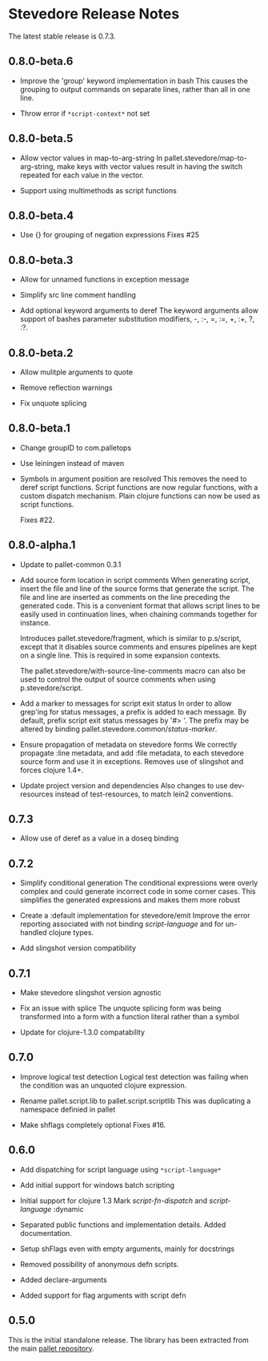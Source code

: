 # Stevedore Release Notes

The latest stable release is 0.7.3.

## 0.8.0-beta.6

- Improve the 'group' keyword implementation in bash
  This causes the grouping to output commands on separate lines, rather than
  all in one line.

- Throw error if `*script-context*` not set

## 0.8.0-beta.5

- Allow vector values in map-to-arg-string
  In pallet.stevedore/map-to-arg-string, make keys with vector values result
  in having the switch repeated for each value in the vector.

- Support using multimethods as script functions

## 0.8.0-beta.4

- Use {} for grouping of negation expressions
  Fixes #25

## 0.8.0-beta.3

- Allow for unnamed functions in exception message

- Simplify src line comment handling

- Add optional keyword arguments to deref
  The keyword arguments allow support of bashes parameter substitution
  modifiers,
  -, :-, =, :=, +, :+, ?, :?.

## 0.8.0-beta.2

- Allow mulitple arguments to quote

- Remove reflection warnings

- Fix unquote splicing

## 0.8.0-beta.1

- Change groupID to com.palletops

- Use leiningen instead of maven

- Symbols in argument position are resolved
  This removes the need to deref script functions.  Script functions are
  now regular functions, with a custom dispatch mechanism.  Plain clojure
  functions can now be used as script functions.

  Fixes #22.

## 0.8.0-alpha.1

- Update to pallet-common 0.3.1

- Add source form location in script comments
  When generating script, insert the file and line of the source forms that
  generate the script.  The file and line are inserted as comments on the
  line preceding the generated code.  This is a convenient format that
  allows script lines to be easily used in continuation lines, when
  chaining commands together for instance.

  Introduces pallet.stevedore/fragment, which is similar to p.s/script,
  except that it disables source comments and ensures pipelines are kept on
  a single line.  This is required in some expansion contexts.

  The pallet.stevedore/with-source-line-comments macro can also be used to
  control the output of source comments when using p.stevedore/script.

- Add a marker to messages for script exit status
  In order to allow grep'ing for status messages, a prefix is added to each
  message. By default, prefix script exit status messages by '#> '.  The
  prefix may be altered by binding pallet.stevedore.common/*status-marker*.

- Ensure propagation of metadata on stevedore forms
  We correctly propagate :line metadata, and add :file metadata, to each
  stevedore source form and use it in exceptions.  Removes use of slingshot
  and forces clojure 1.4+.

- Update project version and dependencies
  Also changes to use dev-resources instead of test-resources, to match
  lein2 conventions.

## 0.7.3

- Allow use of deref as a value in a doseq binding

## 0.7.2

- Simplify conditional generation
  The conditional expressions were overly complex and could generate
  incorrect code in some corner cases. This simplifies the generated
  expressions and makes them more robust

- Create a :default implementation for stevedore/emit
  Improve the error reporting associated with not binding *script-language*
  and for un-handled clojure types.

- Add slingshot version compatibility

## 0.7.1

- Make stevedore slingshot version agnostic

- Fix an issue with splice
  The unquote splicing form was being transformed into a form with a
  function literal rather than a symbol

- Update for clojure-1.3.0 compatability

## 0.7.0

- Improve logical test detection
  Logical test detection was failing when the condition was an unquoted
  clojure expression.

- Rename pallet.script.lib to pallet.script.scriptlib
  This was duplicating a namespace definied in pallet

- Make shflags completely optional
  Fixes #16.

## 0.6.0

- Add dispatching for script language using `*script-language*`

- Add initial support for windows batch scripting

- Initial support for clojure 1.3
  Mark *script-fn-dispatch* and *script-language* :dynamic

- Separated public functions and implementation details. Added documentation.

- Setup shFlags even with empty arguments, mainly for docstrings

- Removed possibility of anonymous defn scripts.

- Added declare-arguments

- Added support for flag arguments with script defn


## 0.5.0

This is the initial standalone release.  The library has been extracted
from the main [pallet repository](https://github.com/pallet/pallet).
